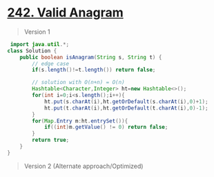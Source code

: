 # [242. Valid Anagram](https://leetcode.com/problems/valid-anagram/)
> Version 1
```java
 import java.util.*;
class Solution {
    public boolean isAnagram(String s, String t) {
        // edge case
        if(s.length()!=t.length()) return false;

        // solution with O(n+n) = O(n)
        Hashtable<Character,Integer> ht=new Hashtable<>();
        for(int i=0;i<s.length();i++){
            ht.put(s.charAt(i),ht.getOrDefault(s.charAt(i),0)+1);
            ht.put(t.charAt(i),ht.getOrDefault(t.charAt(i),0)-1);
        }
        for(Map.Entry m:ht.entrySet()){
            if((int)m.getValue() != 0) return false;
        }
        return true;
    }
}
```

> Version 2 (Alternate approach/Optimized)